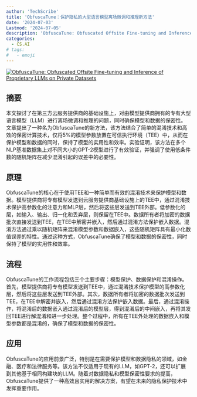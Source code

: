 ```yaml
---
author: 'TechScribe'
title: 'ObfuscaTune：保护隐私的大型语言模型离场微调和推理新方法'
date: '2024-07-03'
Lastmod: '2024-07-05'
description: 'ObfuscaTune: Obfuscated Offsite Fine-tuning and Inference of Proprietary LLMs on Private Datasets'
categories:
  - CS.AI
# tags:
#   - emoji
---
```


[![ObfuscaTune: Obfuscated Offsite Fine-tuning and Inference of Proprietary LLMs on Private Datasets](https://arxiv-research-1301205113.cos.ap-guangzhou.myqcloud.com/images/2407.02960v1.pdf_0.jpg)](https://arxiv.org/abs/2407.02960v1)

## 摘要

本文探讨了在第三方云服务提供商的基础设施上，对由模型提供商拥有的专有大型语言模型（LLM）进行离场微调和推理的问题，同时确保模型和数据的保密性。文章提出了一种名为ObfuscaTune的新方法，该方法结合了简单的混淆技术和高效的保密计算技术，仅将5%的模型参数放置在可信执行环境（TEE）中，从而在保护模型和数据的同时，保持了模型的实用性和效率。实验证明，该方法在多个NLP基准数据集上对不同大小的GPT-2模型进行了有效验证，并强调了使用低条件数的随机矩阵在减少混淆引起的误差中的必要性。<!--more-->

## 原理

ObfuscaTune的核心在于使用TEE和一种简单而有效的混淆技术来保护模型和数据。模型提供商将专有模型发送到云服务提供商基础设施上的TEE中，通过混淆技术保护高参数化的注意力和MLP层，然后将这些层发送到TEE外部。低参数化的层，如输入、输出、归一化和丢弃层，则保留在TEE中。数据所有者将加密的数据批次直接发送到TEE，在TEE中解密并嵌入，然后通过混淆方法保护嵌入数据。混淆方法通过乘以随机矩阵来混淆模型参数和数据嵌入，这些随机矩阵具有最小化数值误差的特性。通过这种方式，ObfuscaTune确保了模型和数据的保密性，同时保持了模型的实用性和效率。

## 流程

ObfuscaTune的工作流程包括三个主要步骤：模型保护、数据保护和混淆操作。首先，模型提供商将专有模型发送到TEE中，通过混淆技术保护模型的高参数化层，然后将这些层发送到TEE外部。其次，数据所有者将加密的数据批次发送到TEE，在TEE中解密并嵌入，然后通过混淆方法保护嵌入数据。最后，通过混淆操作，将混淆后的数据嵌入通过混淆后的模型层，得到混淆后的中间嵌入，再将其发回TEE进行解混淆和进一步处理。整个过程中，所有在TEE外处理的数据嵌入和模型参数都是混淆的，确保了模型和数据的保密性。

## 应用

ObfuscaTune的应用前景广泛，特别是在需要保护模型和数据隐私的领域，如金融、医疗和法律服务等。该方法不仅适用于现有的LLM，如GPT-2，还可以扩展到其他基于相同构建块的LLM。随着对数据隐私和模型保密性要求的提高，ObfuscaTune提供了一种高效且实用的解决方案，有望在未来的隐私保护技术中发挥重要作用。